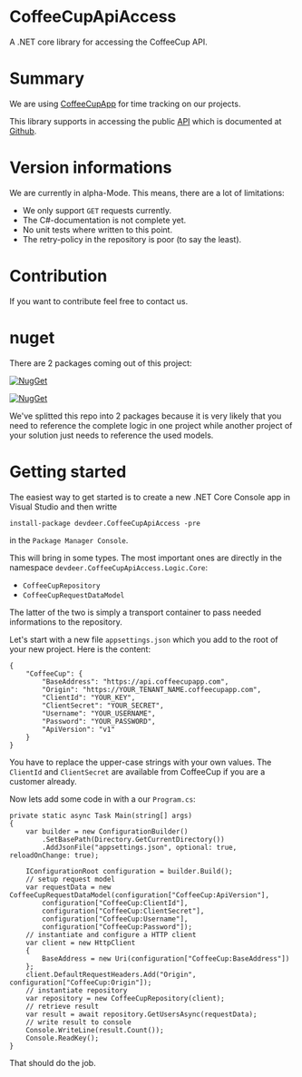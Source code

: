 # CoffeeCupApiAccess
A .NET core library for accessing the CoffeeCup API.

# Summary
We are using [CoffeeCupApp](https://www.coffeecupapp.com) for time tracking on our projects.

This library supports in accessing the public [API](https://dev.coffeecupapp.com/) which is documented at [Github](https://github.com/coffeecupapp/api).

# Version informations

We are currently in alpha-Mode. This means, there are a lot of limitations:

- We only support `GET` requests currently.
- The C#-documentation is not complete yet.
- No unit tests where written to this point.
- The retry-policy in the repository is poor (to say the least).

# Contribution

If you want to contribute feel free to contact us.

# nuget
There are 2 packages coming out of this project:

[![NugGet](https://img.shields.io/nuget/vpre/devdeer.CoffeeCupApiAccess.svg?label=devdeer.CoffeeCupApiAccess)](https://www.nuget.org/packages/devdeer.CoffeeCupApiAccess/)

[![NugGet](https://img.shields.io/nuget/vpre/devdeer.CoffeeCupModels.svg?label=devdeer.CoffeeCupModels)](https://www.nuget.org/packages/devdeer.CoffeeCupModels/)

We've splitted this repo into 2 packages because it is very likely that you need to reference the complete logic in one project while another project of your solution just needs to reference the used models.

# Getting started
The easiest way to get started is to create a new .NET Core Console app in Visual Studio and then writte

    install-package devdeer.CoffeeCupApiAccess -pre

in the `Package Manager Console`.

This will bring in some types. The most important ones are directly in the namespace `devdeer.CoffeeCupApiAccess.Logic.Core`:

- `CoffeeCupRepository`
- `CoffeeCupRequestDataModel`

The latter of the two is simply a transport container to pass needed informations to the repository.

Let's start with a new file `appsettings.json` which you add to the root of your new project. Here is the content:

    {
        "CoffeeCup": {
            "BaseAddress": "https://api.coffeecupapp.com",
            "Origin": "https://YOUR_TENANT_NAME.coffeecupapp.com",
            "ClientId": "YOUR_KEY",
            "ClientSecret": "YOUR_SECRET",
            "Username": "YOUR_USERNAME",
            "Password": "YOUR_PASSWORD",
            "ApiVersion": "v1"
        }
    }

You have to replace the upper-case strings with your own values. The `ClientId` and `ClientSecret` are available from CoffeeCup if you are a customer already.

Now lets add some code in with a our `Program.cs`:


    private static async Task Main(string[] args)
    {
        var builder = new ConfigurationBuilder()
            .SetBasePath(Directory.GetCurrentDirectory())
            .AddJsonFile("appsettings.json", optional: true, reloadOnChange: true);

        IConfigurationRoot configuration = builder.Build();
        // setup request model
        var requestData = new CoffeeCupRequestDataModel(configuration["CoffeeCup:ApiVersion"],
            configuration["CoffeeCup:ClientId"],
            configuration["CoffeeCup:ClientSecret"],
            configuration["CoffeeCup:Username"],
            configuration["CoffeeCup:Password"]);
        // instantiate and configure a HTTP client
        var client = new HttpClient
        {
            BaseAddress = new Uri(configuration["CoffeeCup:BaseAddress"])
        };
        client.DefaultRequestHeaders.Add("Origin", configuration["CoffeeCup:Origin"]);
        // instantiate repository
        var repository = new CoffeeCupRepository(client);
        // retrieve result
        var result = await repository.GetUsersAsync(requestData);
        // write result to console
        Console.WriteLine(result.Count());
        Console.ReadKey();
    }

That should do the job.